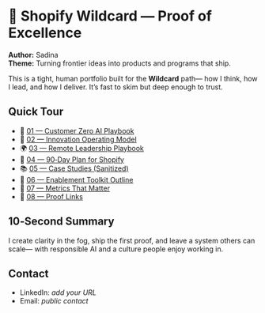 # 🎯 Shopify Wildcard — Proof of Excellence

**Author:** Sadina  
**Theme:** Turning frontier ideas into products and programs that ship.

This is a tight, human portfolio built for the **Wildcard** path—
how I think, how I lead, and how I deliver. It’s fast to skim but deep enough to trust.

## Quick Tour
- 🧭 [01 — Customer Zero AI Playbook](docs/01-customer-zero-ai-playbook.md)
- 🧩 [02 — Innovation Operating Model](docs/02-innovation-operating-model.md)
- 🌍 [03 — Remote Leadership Playbook](docs/03-remote-leadership-playbook.md)
- 🚀 [04 — 90‑Day Plan for Shopify](docs/04-90-day-plan-shopify.md)
- 📚 [05 — Case Studies (Sanitized)](docs/05-case-studies.md)
- 🧰 [06 — Enablement Toolkit Outline](docs/06-enablement-toolkit.md)
- 📏 [07 — Metrics That Matter](docs/07-metrics-that-matter.md)
- 🔗 [08 — Proof Links](docs/08-proof-links.md)

## 10‑Second Summary
I create clarity in the fog, ship the first proof, and leave a system others can scale—
with responsible AI and a culture people enjoy working in.

## Contact
- LinkedIn: _add your URL_
- Email: _public contact_